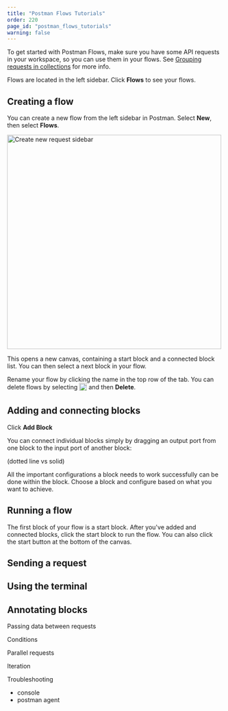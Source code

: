```yaml
---
title: "Postman Flows Tutorials"
order: 220
page_id: "postman_flows_tutorials"
warning: false
---
```


To get started with Postman Flows, make sure you have some API requests in your workspace, so you can use them in your flows. See [Grouping requests in collections]("/docs/sending-requests/intro-to-collections/") for more info.

Flows are located in the left sidebar. Click **Flows** to see your flows.

## Creating a flow

You can create a new flow from the left sidebar in Postman. Select __New__, then select **Flows**.

<img alt="Create new request sidebar" src="https://assets.postman.com/postman-docs/create-new-request-sidebar-v8.jpg" width="500px"/>

This opens a new canvas, containing a start block and a connected block list. You can then select a next block in your flow.

<!--TODO: screenshot -->

Rename your flow by clicking the name in the top row of the tab. You can delete flows by selecting <img alt="Three dots icon" src="https://assets.postman.com/postman-docs/icon-three-dots-v9.jpg" width="18px" style="vertical-align:middle;margin-bottom:5px"> and then **Delete**.

## Adding and connecting blocks

Click **Add Block**

You can connect individual blocks simply by dragging an output port from one block to the input port of another block:

(dotted line vs solid)

All the important configurations a block needs to work successfully can be done within the block. Choose a block and configure based on what you want to achieve.

## Running a flow

The first block of your flow is a start block. After you've added and connected blocks, click the start block to run the flow. You can also click the start button at the bottom of the canvas.

## Sending a request

## Using the terminal

## Annotating blocks
Passing data between requests

Conditions

Parallel requests

Iteration

Troubleshooting

- console
- postman agent

